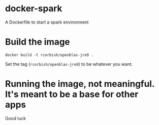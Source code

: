 # docker-spark
A Dockerfile to start a spark environment

# Build the image

`docker build -t rcorbish/openblas-jre9 .`

Set the tag (`rcorbish/openblas-jre9`) to be whatever you want.

# Running the image, not meaningful. It's meant to be a base for other apps

Good luck
